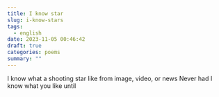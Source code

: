 ```yaml
---
title: I know star
slug: i-know-stars
tags:
  - english
date: 2023-11-05 00:46:42
draft: true
categories: poems
summary: ""
---
```

I know what a shooting star like
from image, video, or news
Never had I know
what you like
until 